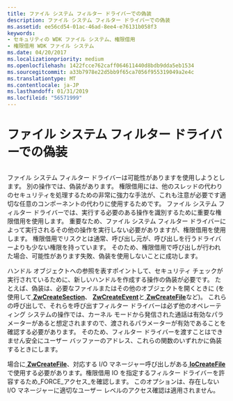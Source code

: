 ```yaml
---
title: ファイル システム フィルター ドライバーでの偽装
description: ファイル システム フィルター ドライバーでの偽装
ms.assetid: ee56cd54-01ac-46ad-8ee4-e76131b058f3
keywords:
- セキュリティの WDK ファイル システム、権限借用
- 権限借用 WDK ファイル システム
ms.date: 04/20/2017
ms.localizationpriority: medium
ms.openlocfilehash: 1422fcce762caff064611440d8bdb9dda5eb1534
ms.sourcegitcommit: a33b7978e22d5bb9f65ca7056f955319049a2e4c
ms.translationtype: MT
ms.contentlocale: ja-JP
ms.lasthandoff: 01/31/2019
ms.locfileid: "56571999"
---
```

# <a name="impersonation-in-a-file-system-filter-driver"></a>ファイル システム フィルター ドライバーでの偽装


## <span id="ddk_impersonation_in_a_file_system_filter_driver_if"></span><span id="DDK_IMPERSONATION_IN_A_FILE_SYSTEM_FILTER_DRIVER_IF"></span>


ファイル システム フィルター ドライバーは可能性がありますを使用しようとします。 別の操作では、偽装があります。 権限借用には、他のスレッドの代わりのセキュリティを処理するための非常に強力な手法が、これも注意が必要です適切な任意のコンポーネントの代わりに使用するためです。 ファイル システム フィルター ドライバーでは、実行する必要のある操作を識別するために重要な権限借用を使用します。 重要なため、ファイル システム フィルター ドライバーによって実行されるその他の操作を実行しない必要がありますが、権限借用を使用します。 権限借用でリスクとは通常、呼び出し元が、呼び出しを行うドライバーよりも少ない権限を持っています。 そのため、権限借用で呼び出しが行われた場合、可能性があります失敗、偽装を使用しないことに成功します。

ハンドル オブジェクトへの参照を表すポイントして、セキュリティ チェックが実行されているために、新しいハンドルを作成する操作の偽装が必要です。 たとえば、偽装は、必要なファイルまたはその他のオブジェクトを開くときに (を使用して[ **ZwCreateSection**](https://msdn.microsoft.com/library/windows/hardware/ff566428)、 [ **ZwCreateEvent**](https://msdn.microsoft.com/library/windows/hardware/ff566423)と[ **ZwCreateFile**](https://msdn.microsoft.com/library/windows/hardware/ff566424)など)。 これらの呼び出しで、それらを呼び出すフィルター ドライバーは必ず他のオペレーティング システムの操作では、カーネル モードから発信された通話は有効なパラメーターがあると想定されますので、渡されるパラメーターが有効であることを確認する必要があります。 そのため、フィルター ドライバーを渡すことはできません安全にユーザー バッファーのアドレス、これらの関数のいずれかに偽装するときにします。

場合に[ **ZwCreateFile**](https://msdn.microsoft.com/library/windows/hardware/ff566424)、対応する I/O マネージャー呼び出しがある[ **IoCreateFile**](https://msdn.microsoft.com/library/windows/hardware/ff548418)で使用する必要があります。権限借用 IO を指定するフィルター ドライバーを許容するため\_FORCE\_アクセス\_を確認します。 このオプションは、存在しない I/O マネージャーに適切なユーザー レベルのアクセス確認は適用されません。

 

 




